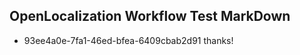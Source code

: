 ## OpenLocalization Workflow Test MarkDown

* 93ee4a0e-7fa1-46ed-bfea-6409cbab2d91 
thanks!



<!--HONumber=Feb16_HO3-->
